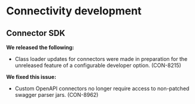 # Connectivity development

<head>
  <meta name="guidename" content="Release Notes"/>
  <meta name="context" content="GUID-232ddd0c-db09-46bc-a515-1773b2dd9447"/>
</head>

## Connector SDK

**We released the following:**

- Class loader updates for connectors were made in preparation for the unreleased feature of a configurable developer option. (CON-8215)

**We fixed this issue:**

- Custom OpenAPI connectors no longer require access to non-patched swagger parser jars. (CON-8962)

